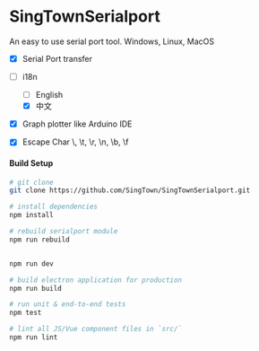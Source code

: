 # SingTownSerialport

An easy to use serial port tool. Windows, Linux, MacOS

- [x] Serial Port transfer
- [ ] i18n
  - [ ] English
  - [x] 中文
- [x] Graph plotter like Arduino IDE
- [x] Escape Char \\, \t, \r, \n, \b, \f


#### Build Setup

``` bash
# git clone
git clone https://github.com/SingTown/SingTownSerialport.git

# install dependencies
npm install

# rebuild serialport module
npm run rebuild


npm run dev

# build electron application for production
npm run build

# run unit & end-to-end tests
npm test

# lint all JS/Vue component files in `src/`
npm run lint

```
